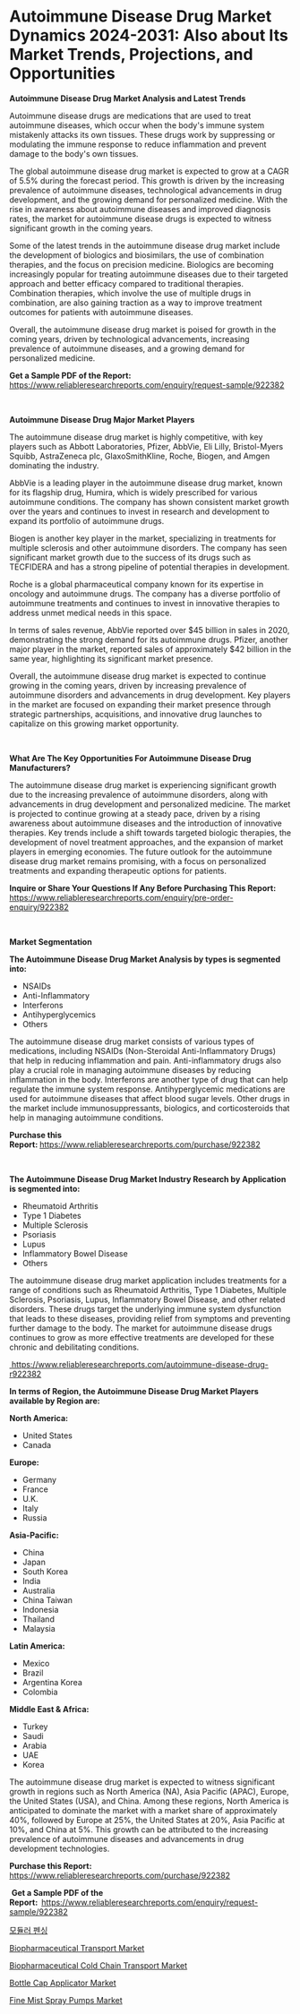 <p><h1>Autoimmune Disease Drug Market Dynamics 2024-2031: Also about Its Market Trends, Projections, and Opportunities</h1></p><p><strong>Autoimmune Disease Drug Market Analysis and Latest Trends</strong></p>
<p><p>Autoimmune disease drugs are medications that are used to treat autoimmune diseases, which occur when the body's immune system mistakenly attacks its own tissues. These drugs work by suppressing or modulating the immune response to reduce inflammation and prevent damage to the body's own tissues.</p><p>The global autoimmune disease drug market is expected to grow at a CAGR of 5.5% during the forecast period. This growth is driven by the increasing prevalence of autoimmune diseases, technological advancements in drug development, and the growing demand for personalized medicine. With the rise in awareness about autoimmune diseases and improved diagnosis rates, the market for autoimmune disease drugs is expected to witness significant growth in the coming years.</p><p>Some of the latest trends in the autoimmune disease drug market include the development of biologics and biosimilars, the use of combination therapies, and the focus on precision medicine. Biologics are becoming increasingly popular for treating autoimmune diseases due to their targeted approach and better efficacy compared to traditional therapies. Combination therapies, which involve the use of multiple drugs in combination, are also gaining traction as a way to improve treatment outcomes for patients with autoimmune diseases.</p><p>Overall, the autoimmune disease drug market is poised for growth in the coming years, driven by technological advancements, increasing prevalence of autoimmune diseases, and a growing demand for personalized medicine.</p></p>
<p><strong>Get a Sample PDF of the Report:&nbsp;</strong> <a href="https://www.reliableresearchreports.com/enquiry/request-sample/922382">https://www.reliableresearchreports.com/enquiry/request-sample/922382</a></p>
<p>&nbsp;</p>
<p><strong>Autoimmune Disease Drug Major Market Players</strong></p>
<p><p>The autoimmune disease drug market is highly competitive, with key players such as Abbott Laboratories, Pfizer, AbbVie, Eli Lilly, Bristol-Myers Squibb, AstraZeneca plc, GlaxoSmithKline, Roche, Biogen, and Amgen dominating the industry.</p><p>AbbVie is a leading player in the autoimmune disease drug market, known for its flagship drug, Humira, which is widely prescribed for various autoimmune conditions. The company has shown consistent market growth over the years and continues to invest in research and development to expand its portfolio of autoimmune drugs.</p><p>Biogen is another key player in the market, specializing in treatments for multiple sclerosis and other autoimmune disorders. The company has seen significant market growth due to the success of its drugs such as TECFIDERA and has a strong pipeline of potential therapies in development.</p><p>Roche is a global pharmaceutical company known for its expertise in oncology and autoimmune drugs. The company has a diverse portfolio of autoimmune treatments and continues to invest in innovative therapies to address unmet medical needs in this space.</p><p>In terms of sales revenue, AbbVie reported over $45 billion in sales in 2020, demonstrating the strong demand for its autoimmune drugs. Pfizer, another major player in the market, reported sales of approximately $42 billion in the same year, highlighting its significant market presence.</p><p>Overall, the autoimmune disease drug market is expected to continue growing in the coming years, driven by increasing prevalence of autoimmune disorders and advancements in drug development. Key players in the market are focused on expanding their market presence through strategic partnerships, acquisitions, and innovative drug launches to capitalize on this growing market opportunity.</p></p>
<p>&nbsp;</p>
<p><strong>What Are The Key Opportunities For Autoimmune Disease Drug Manufacturers?</strong></p>
<p><p>The autoimmune disease drug market is experiencing significant growth due to the increasing prevalence of autoimmune disorders, along with advancements in drug development and personalized medicine. The market is projected to continue growing at a steady pace, driven by a rising awareness about autoimmune diseases and the introduction of innovative therapies. Key trends include a shift towards targeted biologic therapies, the development of novel treatment approaches, and the expansion of market players in emerging economies. The future outlook for the autoimmune disease drug market remains promising, with a focus on personalized treatments and expanding therapeutic options for patients.</p></p>
<p><strong>Inquire or Share Your Questions If Any Before Purchasing This Report:</strong> <a href="https://www.reliableresearchreports.com/enquiry/pre-order-enquiry/922382">https://www.reliableresearchreports.com/enquiry/pre-order-enquiry/922382</a></p>
<p>&nbsp;</p>
<p><strong>Market Segmentation</strong></p>
<p><strong>The Autoimmune Disease Drug Market Analysis by types is segmented into:</strong></p>
<p><ul><li>NSAIDs</li><li>Anti-Inflammatory</li><li>Interferons</li><li>Antihyperglycemics</li><li>Others</li></ul></p>
<p><p>The autoimmune disease drug market consists of various types of medications, including NSAIDs (Non-Steroidal Anti-Inflammatory Drugs) that help in reducing inflammation and pain. Anti-inflammatory drugs also play a crucial role in managing autoimmune diseases by reducing inflammation in the body. Interferons are another type of drug that can help regulate the immune system response. Antihyperglycemic medications are used for autoimmune diseases that affect blood sugar levels. Other drugs in the market include immunosuppressants, biologics, and corticosteroids that help in managing autoimmune conditions.</p></p>
<p><strong>Purchase this Report:&nbsp;</strong><a href="https://www.reliableresearchreports.com/purchase/922382">https://www.reliableresearchreports.com/purchase/922382</a></p>
<p>&nbsp;</p>
<p><strong>The Autoimmune Disease Drug Market Industry Research by Application is segmented into:</strong></p>
<p><ul><li>Rheumatoid Arthritis</li><li>Type 1 Diabetes</li><li>Multiple Sclerosis</li><li>Psoriasis</li><li>Lupus</li><li>Inflammatory Bowel Disease</li><li>Others</li></ul></p>
<p><p>The autoimmune disease drug market application includes treatments for a range of conditions such as Rheumatoid Arthritis, Type 1 Diabetes, Multiple Sclerosis, Psoriasis, Lupus, Inflammatory Bowel Disease, and other related disorders. These drugs target the underlying immune system dysfunction that leads to these diseases, providing relief from symptoms and preventing further damage to the body. The market for autoimmune disease drugs continues to grow as more effective treatments are developed for these chronic and debilitating conditions.</p></p>
<p><a href="https://www.reliableresearchreports.com/autoimmune-disease-drug-r922382">&nbsp;https://www.reliableresearchreports.com/autoimmune-disease-drug-r922382</a></p>
<p><strong>In terms of Region, the Autoimmune Disease Drug Market Players available by Region are:</strong></p>
<p>
    <p> <strong> North America: </strong>
        <ul>
            <li>United States</li>
            <li>Canada</li>
        </ul>
        </p> 
    <p> <strong> Europe: </strong>
        <ul>
            <li>Germany</li>
            <li>France</li>
            <li>U.K.</li>
            <li>Italy</li>
            <li>Russia</li>
        </ul>
        </p> 
    <p> <strong> Asia-Pacific: </strong>
        <ul>
            <li>China</li>
            <li>Japan</li>
            <li>South Korea</li>
            <li>India</li>
            <li>Australia</li>
            <li>China Taiwan</li>
            <li>Indonesia</li>
            <li>Thailand</li>
            <li>Malaysia</li>
        </ul>
        </p> 
    <p> <strong> Latin America: </strong>
        <ul>
            <li>Mexico</li>
            <li>Brazil</li>
            <li>Argentina Korea</li>
            <li>Colombia</li>
        </ul>
        </p> 
    <p> <strong> Middle East & Africa: </strong>
        <ul>
            <li>Turkey</li>
            <li>Saudi</li>
            <li>Arabia</li>
            <li>UAE</li>
            <li>Korea</li>
        </ul>
    </p>
    </p>
<p><p>The autoimmune disease drug market is expected to witness significant growth in regions such as North America (NA), Asia Pacific (APAC), Europe, the United States (USA), and China. Among these regions, North America is anticipated to dominate the market with a market share of approximately 40%, followed by Europe at 25%, the United States at 20%, Asia Pacific at 10%, and China at 5%. This growth can be attributed to the increasing prevalence of autoimmune diseases and advancements in drug development technologies.</p></p>
<p><strong>Purchase this Report: </strong><a href="https://www.reliableresearchreports.com/purchase/922382">https://www.reliableresearchreports.com/purchase/922382</a></p>
<p>&nbsp;<strong>Get a Sample PDF of the Report:&nbsp;&nbsp;</strong><a href="https://www.reliableresearchreports.com/enquiry/request-sample/922382">https://www.reliableresearchreports.com/enquiry/request-sample/922382</a></p>
<p><strong></strong></p>
<p><p><a href="https://github.com/laholand/Market-Research-Report-List-3/blob/main/647609653751.md">모듈러 펜싱</a></p><p><a href="https://github.com/markusgodoy/Market-Research-Report-List-3/blob/main/biopharmaceutical-transport-market.md">Biopharmaceutical Transport Market</a></p><p><a href="https://github.com/arionmp/Market-Research-Report-List-3/blob/main/biopharmaceutical-cold-chain-transport-market.md">Biopharmaceutical Cold Chain Transport Market</a></p><p><a href="https://www.linkedin.com/pulse/bottle-cap-applicator-market-size-outlook-forecast-2024-2031-3ltqf?trackingId=52AX8oPF1MT9K9tYX4DXpA%3D%3D">Bottle Cap Applicator Market</a></p><p><a href="https://www.linkedin.com/pulse/fine-mist-spray-pumps-market-size-outlook-forecast-2024-2031-y0wof?trackingId=m2sGEHGK8lyYIaeaQwvYwA%3D%3D">Fine Mist Spray Pumps Market</a></p></p>
